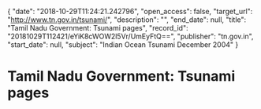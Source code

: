 {
  "date": "2018-10-29T11:24:21.242796", 
  "open_access": false, 
  "target_url": "http://www.tn.gov.in/tsunami/", 
  "description": "", 
  "end_date": null, 
  "title": "Tamil Nadu Government: Tsunami pages", 
  "record_id": "20181029T112421/eYiK8cWOW2l5Vr/UmEyFtQ==", 
  "publisher": "tn.gov.in", 
  "start_date": null, 
  "subject": "Indian Ocean Tsunami December 2004"
}

# Tamil Nadu Government: Tsunami pages

